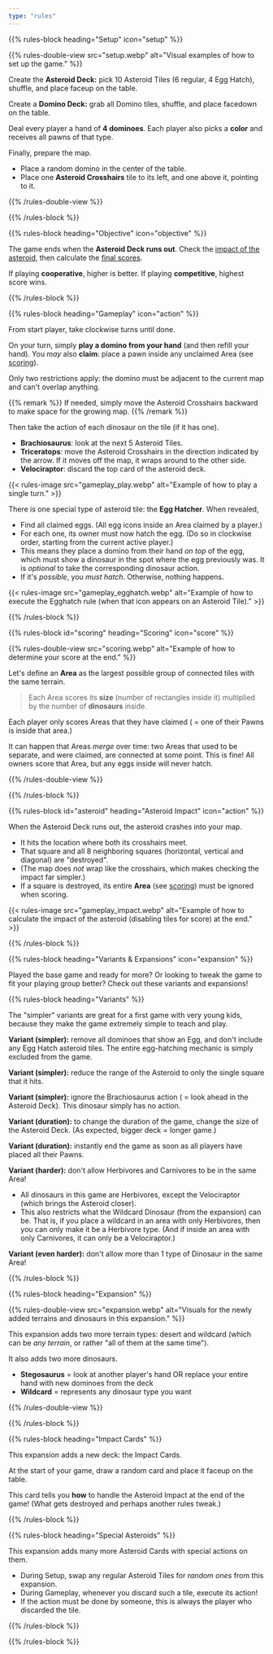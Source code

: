 ```yaml
---
type: "rules"
---
```


{{% rules-block heading="Setup" icon="setup" %}}

{{% rules-double-view src="setup.webp" alt="Visual examples of how to set up the game." %}}

Create the **Asteroid Deck:** pick 10 Asteroid Tiles (6 regular, 4 Egg Hatch), shuffle, and place faceup on the table.

Create a **Domino Deck:** grab all Domino tiles, shuffle, and place facedown on the table.

Deal every player a hand of **4 dominoes**. Each player also picks a **color** and receives all pawns of that type.

Finally, prepare the map.
* Place a random domino in the center of the table.
* Place one **Asteroid Crosshairs** tile to its left, and one above it, pointing to it.

{{% /rules-double-view %}}

{{% /rules-block %}}

{{% rules-block heading="Objective" icon="objective" %}}

The game ends when the **Asteroid Deck runs out**. Check the [impact of the asteroid](#asteroid), then calculate the [final scores](#scoring).

If playing **cooperative**, higher is better. If playing **competitive**, highest score wins.

{{% /rules-block %}}

{{% rules-block heading="Gameplay" icon="action" %}}

From start player, take clockwise turns until done.

On your turn, simply **play a domino from your hand** (and then refill your hand). You _may_ also **claim**: place a pawn inside any unclaimed Area (see [scoring](#scoring)).

Only two restrictions apply: the domino must be adjacent to the current map and can't overlap anything.

{{% remark %}}
If needed, simply move the Asteroid Crosshairs backward to make space for the growing map.
{{% /remark %}}

Then take the action of each dinosaur on the tile (if it has one).

* **Brachiosaurus**: look at the next 5 Asteroid Tiles.
* **Triceratops**: move the Asteroid Crosshairs in the direction indicated by the arrow. If it moves off the map, it wraps around to the other side.
* **Velociraptor**: discard the top card of the asteroid deck.

{{< rules-image src="gameplay_play.webp" alt="Example of how to play a single turn." >}}

There is one special type of asteroid tile: the **Egg Hatcher**. When revealed, 

* Find all claimed eggs. (All egg icons inside an Area claimed by a player.)
* For each one, its owner must now hatch the egg. (Do so in clockwise order, starting from the current active player.)
* This means they place a domino from their hand _on top_ of the egg, which must show a dinosaur in the spot where the egg previously was. It is _optional_ to take the corresponding dinosaur action.
* If it's _possible_, you _must hatch_. Otherwise, nothing happens.

{{< rules-image src="gameplay_egghatch.webp" alt="Example of how to execute the Egghatch rule (when that icon appears on an Asteroid Tile)." >}}

{{% /rules-block %}}

{{% rules-block id="scoring" heading="Scoring" icon="score" %}}

{{% rules-double-view src="scoring.webp" alt="Example of how to determine your score at the end." %}}

Let's define an **Area** as the largest possible group of connected tiles with the same terrain.

> Each Area scores its **size** (number of rectangles inside it) multiplied by the number of **dinosaurs** inside.

Each player only scores Areas that they have claimed ( = one of their Pawns is inside that area.)

It can happen that Areas _merge_ over time: two Areas that used to be separate, and were claimed, are connected at some point. This is fine! All owners score that Area, but any eggs inside will never hatch.

{{% /rules-double-view %}}

{{% /rules-block %}}

{{% rules-block id="asteroid" heading="Asteroid Impact" icon="action" %}}

When the Asteroid Deck runs out, the asteroid crashes into your map.

* It hits the location where both its crosshairs meet.
* That square and all 8 neighboring squares (horizontal, vertical and diagonal) are "destroyed".
* (The map does _not_ wrap like the crosshairs, which makes checking the impact far simpler.)
* If a square is destroyed, its entire **Area** (see [scoring](#scoring)) must be ignored when scoring.

{{< rules-image src="gameplay_impact.webp" alt="Example of how to calculate the impact of the asteroid (disabling tiles for score) at the end." >}}

{{% /rules-block %}}

{{% rules-block heading="Variants & Expansions" icon="expansion" %}}

Played the base game and ready for more? Or looking to tweak the game to fit your playing group better? Check out these variants and expansions!

{{% rules-block heading="Variants" %}}

The "simpler" variants are great for a first game with very young kids, because they make the game extremely simple to teach and play.

**Variant (simpler):** remove all dominoes that show an Egg, and don't include any Egg Hatch asteroid tiles. The entire egg-hatching mechanic is simply excluded from the game.

**Variant (simpler):** reduce the range of the Asteroid to only the single square that it hits.

**Variant (simpler):** ignore the Brachiosaurus action ( = look ahead in the Asteroid Deck). This dinosaur simply has no action.

**Variant (duration):** to change the duration of the game, change the size of the Asteroid Deck. (As expected, bigger deck = longer game.)

**Variant (duration):** instantly end the game as soon as all players have placed all their Pawns.

**Variant (harder):** don't allow Herbivores and Carnivores to be in the same Area! 
* All dinosaurs in this game are Herbivores, except the Velociraptor (which brings the Asteroid closer). 
* This also restricts what the Wildcard Dinosaur (from the expansion) can be. That is, if you place a wildcard in an area with only Herbivores, then you can only make it be a Herbivore type. (And if inside an area with only Carnivores, it can only be a Velociraptor.)

**Variant (even harder):** don't allow more than 1 type of Dinosaur in the same Area!

{{% /rules-block %}}

{{% rules-block heading="Expansion" %}}

{{% rules-double-view src="expansion.webp" alt="Visuals for the newly added terrains and dinosaurs in this expansion." %}}

This expansion adds two more terrain types: desert and wildcard (which can be _any terrain_, or rather "all of them at the same time").

It also adds two more dinosaurs.
* **Stegosaurus** = look at another player's hand OR replace your entire hand with new dominoes from the deck
* **Wildcard** = represents any dinosaur type you want

{{% /rules-double-view %}}

{{% /rules-block %}}

{{% rules-block heading="Impact Cards" %}}

This expansion adds a new deck: the Impact Cards. 

At the start of your game, draw a random card and place it faceup on the table. 

This card tells you **how** to handle the Asteroid Impact at the end of the game! (What gets destroyed and perhaps another rules tweak.)

{{% /rules-block %}}

{{% rules-block heading="Special Asteroids" %}}

This expansion adds many more Asteroid Cards with special actions on them.

* During Setup, swap any regular Asteroid Tiles for _random ones_ from this expansion.
* During Gameplay, whenever you discard such a tile, execute its action!
* If the action must be done by someone, this is always the player who discarded the tile.

{{% /rules-block %}}

{{% /rules-block %}}

